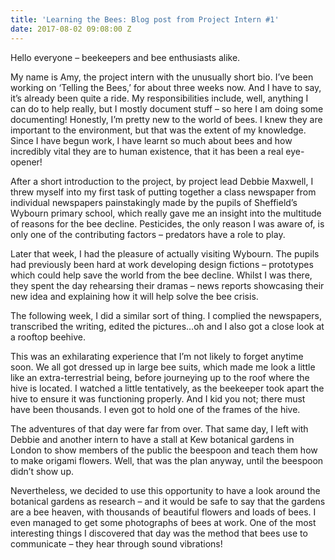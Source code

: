 ```yaml
---
title: 'Learning the Bees: Blog post from Project Intern #1'
date: 2017-08-02 09:08:00 Z
---
```


Hello everyone – beekeepers and bee enthusiasts alike. 

My name is Amy, the project intern with the unusually short bio. I’ve been working on ‘Telling the Bees,’ for about three weeks now. And I have to say, it’s already been quite a ride.  My responsibilities include, well, anything I can do to help really, but I mostly document stuff – so here I am doing some documenting!
Honestly, I’m pretty new to the world of bees. I knew they are important to the environment, but that was the extent of my knowledge. Since I have begun work, I have learnt so much about bees and how incredibly vital they are to human existence, that it has been a real eye-opener! 

After a short introduction to the project, by project lead Debbie Maxwell, I threw myself into my first task of putting together a class newspaper from individual newspapers painstakingly made by the pupils of Sheffield’s Wybourn primary school, which really gave me an insight into the multitude of reasons for the bee decline. Pesticides, the only reason I was aware of, is only one of the contributing factors – predators have a role to play.  

Later that week, I had the pleasure of actually visiting Wybourn. The pupils had previously been hard at work developing design fictions – prototypes which could help save the world from the bee decline. Whilst I was there, they spent the day rehearsing their dramas – news reports showcasing their new idea and explaining how it will help solve the bee crisis.  

The following week, I did a similar sort of thing. I complied the newspapers, transcribed the writing, edited the pictures…oh and I also got a close look at a rooftop beehive. 

This was an exhilarating experience that I’m not likely to forget anytime soon. We all got dressed up in large bee suits, which made me look a little like an extra-terrestrial being, before journeying up to the roof where the hive is located. I watched a little tentatively, as the beekeeper took apart the hive to ensure it was functioning properly. And I kid you not; there must have been thousands. I even got to hold one of the frames of the hive. 

The adventures of that day were far from over. That same day, I left with Debbie and another intern to have a stall at Kew botanical gardens in London to show members of the public the beespoon and teach them how to make origami flowers. Well, that was the plan anyway, until the beespoon didn’t show up.  
   
Nevertheless, we decided to use this opportunity to have a look around the botanical gardens as research – and it would be safe to say that the gardens are a bee heaven, with thousands of beautiful flowers and loads of bees. I even managed to get some photographs of bees at work.  One of the most interesting things I discovered that day was the method that bees use to communicate – they hear through sound vibrations!  

